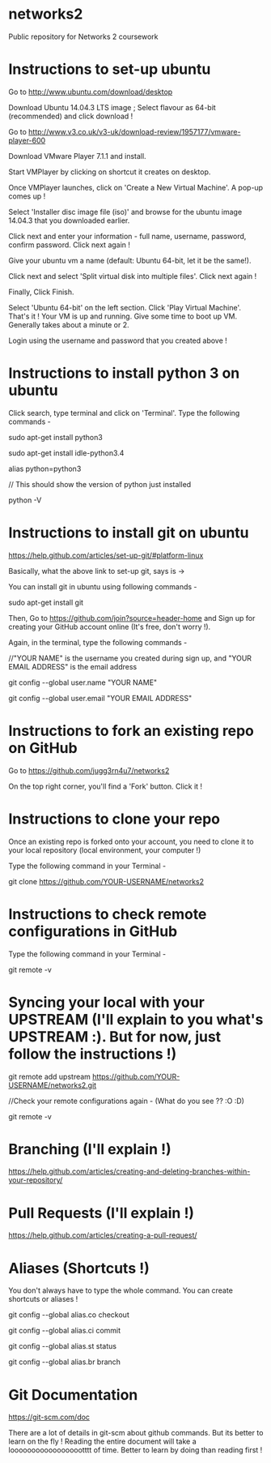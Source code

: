 # networks2
Public repository for Networks 2 coursework

# Instructions to set-up ubuntu
Go to http://www.ubuntu.com/download/desktop 

Download Ubuntu 14.04.3 LTS image ; Select flavour as 64-bit (recommended) and click download !

Go to http://www.v3.co.uk/v3-uk/download-review/1957177/vmware-player-600

Download VMware Player 7.1.1 and install.

Start VMPlayer by clicking on shortcut it creates on desktop.

Once VMPlayer launches, click on 'Create a New Virtual Machine'. A pop-up comes up !

Select 'Installer disc image file (iso)' and browse for the ubuntu image 14.04.3 that you downloaded earlier.

Click next and enter your information - full name, username, password, confirm password. Click next again !

Give your ubuntu vm a name (default: Ubuntu 64-bit, let it be the same!).

Click next and select 'Split virtual disk into multiple files'. Click next again !

Finally, Click Finish.

Select 'Ubuntu 64-bit' on the left section. Click 'Play Virtual Machine'. That's it ! Your VM is up and running. Give some time to boot up VM. Generally takes about a minute or 2.

Login using the username and password that you created above !

# Instructions to install python 3 on ubuntu 
Click search, type terminal and click on 'Terminal'. Type the following commands -

sudo apt-get install python3 

sudo apt-get install idle-python3.4

alias python=python3 

// This should show the version of python just installed

python -V 

# Instructions to install git on ubuntu 

https://help.github.com/articles/set-up-git/#platform-linux

Basically, what the above link to set-up git, says is ->

You can install git in ubuntu using following commands -

sudo apt-get install git

Then, Go to https://github.com/join?source=header-home
and Sign up for creating your GitHub account online (It's free, don't worry !).

Again, in the terminal, type the following commands -

//"YOUR NAME" is the username you created during sign up, and "YOUR EMAIL ADDRESS" is the email address

git config --global user.name "YOUR NAME"

git config --global user.email "YOUR EMAIL ADDRESS"

# Instructions to fork an existing repo on GitHub

Go to https://github.com/jugg3rn4u7/networks2 

On the top right corner, you'll find a 'Fork' button. Click it !

# Instructions to clone your repo

Once an existing repo is forked onto your account, you need to clone it to your local repository (local environment, your computer !)

Type the following command in your Terminal -

git clone https://github.com/YOUR-USERNAME/networks2

# Instructions to check remote configurations in GitHub

Type the following command in your Terminal -

git remote -v

# Syncing your local with your UPSTREAM (I'll explain to you what's UPSTREAM :). But for now, just follow the instructions !)

git remote add upstream https://github.com/YOUR-USERNAME/networks2.git

//Check your remote configurations again - (What do you see ?? :O :D)

git remote -v

# Branching (I'll explain !)

https://help.github.com/articles/creating-and-deleting-branches-within-your-repository/

# Pull Requests (I'll explain !)

https://help.github.com/articles/creating-a-pull-request/

# Aliases (Shortcuts !)

You don't always have to type the whole command. You can create shortcuts or aliases !

git config --global alias.co checkout

git config --global alias.ci commit

git config --global alias.st status

git config --global alias.br branch

# Git Documentation

https://git-scm.com/doc

There are a lot of details in git-scm about github commands. But its better to learn on the fly ! Reading the entire document will take a loooooooooooooooootttt of time. Better to learn by doing than reading first !  






